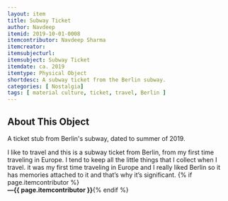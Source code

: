 ```yaml
---
layout: item
title: Subway Ticket
author: Navdeep
itemid: 2019-10-01-0008
itemcontributor: Navdeep Sharma
itemcreator: 
itemsubjecturl: 
itemsubject: Subway Ticket
itemdate: ca. 2019
itemtype: Physical Object
shortdesc: A subway ticket from the Berlin subway. 
categories: [ Nostalgia]
tags: [ material culture, ticket, travel, Berlin ]
---
```


## About This Object

A ticket stub from Berlin's subway, dated to summer of 2019.

<p class="blockquote">I like to travel and this is a subway ticket from Berlin, from my first time traveling in Europe.  I tend to keep all the little things that I collect when I travel. it was my first time traveling in Europe and I really liked Berlin so it has memories attached to it and that’s why it’s significant. {% if page.itemcontributor %}<br><strong>—{{ page.itemcontributor }}</strong>{% endif %}</p>
